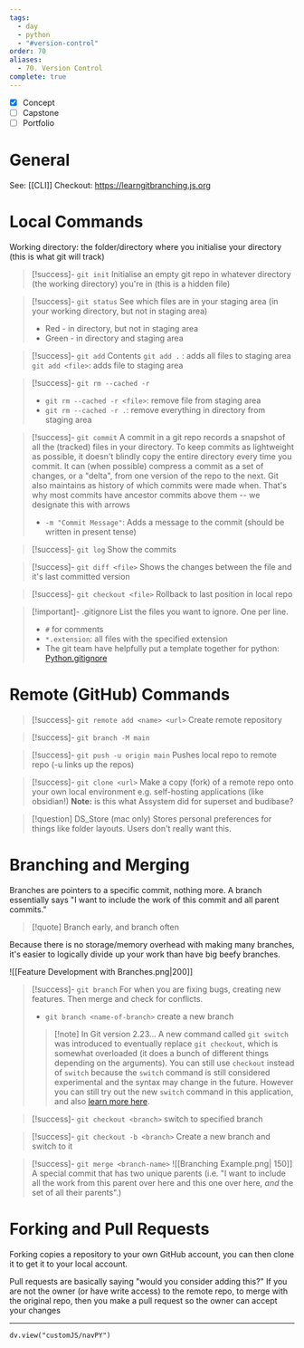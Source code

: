```yaml
---
tags:
  - day
  - python
  - "#version-control"
order: 70
aliases:
  - 70. Version Control
complete: true
---
```

- [x] Concept
- [ ] Capstone
- [ ] Portfolio

# General
See: [[CLI]]
Checkout: https://learngitbranching.js.org

# Local Commands

Working directory: the folder/directory where you initialise your directory (this is what git will track)

> [!success]- `git init`
> Initialise an empty git repo in whatever directory (the working directory) you're in (this is a hidden file)

> [!success]- `git status`
> See which files are in your staging area (in your working directory, but not in staging area)
> - Red - in directory, but not in staging area
> - Green - in directory and staging area

> [!success]- `git add`
> Contents
>`git add .` : adds all files to staging area
 >`git add <file>`: adds file to staging area

> [!success]- `git rm --cached -r`
>- `git rm --cached -r <file>`: remove file from staging area
>- `git rm --cached -r .`: remove everything in directory from staging area

> [!success]- `git commit`
> A commit in a git repo records a snapshot of all the (tracked) files in your directory.
> To keep commits as lightweight as possible, it doesn't blindly copy the entire directory every time you commit. It can (when possible) compress a commit as a set of changes, or a "delta", from one version of the repo to the next.
> Git also maintains as history of which commits were made when. That's why most commits have ancestor commits above them -- we designate this with arrows
> - `-m "Commit Message"`:  Adds a message to the commit (should be written in present tense)

> [!success]- `git log`
> Show the commits

> [!success]-  `git diff <file>`
> Shows the changes between the file and it's last committed version

> [!success]- `git checkout <file>`
> Rollback to last position in local repo 

> [!important]- .gitignore
> List the files you want to ignore. One per line.
> - `#` for comments
> - `*.extension`: all files with the specified extension
> - The git team have helpfully put a template together for python: [Python.gitignore](https://github.com/github/gitignore/blob/main/Python.gitignore)

# Remote (GitHub) Commands

> [!success]- `git remote add <name> <url>`
> Create remote repository

> [!success]- `git branch -M main`

> [!success]- `git push -u origin main`
> Pushes local repo to remote repo (-u links up the repos)

> [!success]- `git clone <url>`
> Make a copy (fork) of a remote repo onto your own local environment
> e.g. self-hosting applications (like obsidian!)
> **Note:** is this what Assystem did for superset and budibase? 

> [!question] DS_Store (mac only)
> Stores personal preferences for things like folder layouts. Users don't really want this. 

# Branching and Merging

Branches are pointers to a specific commit, nothing more. A branch essentially says "I want to include the work of this commit and all parent commits."

> [!quote] Branch early, and branch often

Because there is no storage/memory overhead with making many branches, it's easier to logically divide up your work than have big beefy branches.


![[Feature Development with Branches.png|200]]

> [!success]- `git branch`
> For when you are fixing bugs, creating new features. Then merge and check for conflicts.
> - `git branch <name-of-branch>` create a new branch
> 
>> [!note] In Git version 2.23...
>> A new command called `git switch` was introduced to eventually replace `git checkout`, which is somewhat overloaded (it does a bunch of different things depending on the arguments). You can still use `checkout` instead of `switch` because the `switch` command is still considered experimental and the syntax may change in the future. However you can still try out the new `switch` command in this application, and also [learn more here](https://git-scm.com/docs/git-switch).

> [!success]- `git checkout <branch>`
> switch to specified branch

> [!success]- `git checkout -b <branch>`
> Create a new branch and switch to it

> [!success]- `git merge <branch-name>`
> ![[Branching Example.png| 150]]
> A special commit that has two unique parents (i.e. "I want to include all the work from this parent over here and this one over here, *and* the set of all their parents".)

# Forking and Pull Requests
Forking copies a repository to your own GitHub account, you can then clone it to get it to your local account.

Pull requests are basically saying "would you consider adding this?" If you are not the owner (or have write access) to the remote repo, to merge with the original repo, then you make a pull request so the owner can accept your changes

<hr />

```dataviewjs
dv.view("customJS/navPY")
```